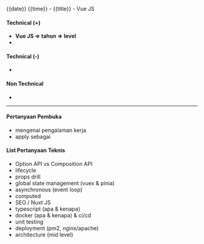 {{date}} {{time}} - {{title}} - Vue JS

#### Technical (+) 

- **Vue JS => tahun => level**  
- 

#### Technical (-)  

- 

#### Non Technical  

- 

---

#### Pertanyaan Pembuka

- mengenai pengalaman kerja  
- apply sebagai


#### List Pertanyaan Teknis

- Option API vs Composition API
- lifecycle 
- props drill  
- global state management (vuex & pinia)  
- asynchronous (event loop)  
- computed 
- SEO / Nuxt JS  
- typescript (apa & kenapa)  
- docker (apa & kenapa) & ci/cd  
- unit testing  
- deployment (pm2, nginx/apache)  
- architecture (mid level)  